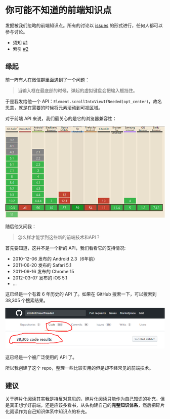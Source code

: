 # 你可能不知道的前端知识点

发掘被我们忽略的前端知识点。所有的讨论以 [issues](https://github.com/justjavac/the-front-end-knowledge-you-may-dont-know/issues) 的形式进行，任何人都可以参与讨论。

- 须知 [#1](https://github.com/justjavac/the-front-end-knowledge-you-may-dont-know/issues/1)
- 索引 [#2](https://github.com/justjavac/the-front-end-knowledge-you-may-dont-know/issues/2)

## 缘起

前一阵有人在微信群里面遇到了一个问题：

> 当输入框在最底部的时候，弹起的虚拟键盘会把输入框挡住。

于是我发给他一个 API：`Element.scrollIntoViewIfNeeded(opt_center)`，故名思意，就是在需要的时候将元素滚动到可视区域。

对于前端 API 来说，我们最关心的是它的浏览器兼容性：

![scrollIntoViewIfNeeded](./element-scrollIntoViewIfNeeded-can-i-use.png)

随后他又问我：

> 怎么样才能学到这些新的前端技术和API？

首先要知道，这并不是一个新的 API，我们看看它的支持情况:

- 2010-12-06 发布的 Android 2.3（6年前）
- 2011-06-20 发布的 Safari 5.1
- 2011-09-16 发布的 Chrome 15
- 2012-03-07 发布的 iOS 5.1
- ...

这已经是一个有着 6 年历史的 API 了。如果在 GitHub 搜索一下，可以搜索到 38,305 个搜索结果。

![scrollIntoViewIfNeeded search on github](./scrollIntoViewIfNeeded-search-on-github.png)

这已经是一个被广泛使用的 API 了。

所以我创建了这个 repo，整理一些比较实用的但是却不经常见的前端技术。

## 建议

关于碎片化阅读其实我是持反对意见的，碎片化阅读只能作为自己知识的补充，但是真正想学好前端，还是应该多看书，从头构建自己的**完整知识体系**，然后把碎片化阅读作为自己知识体系中知识点的补充。
